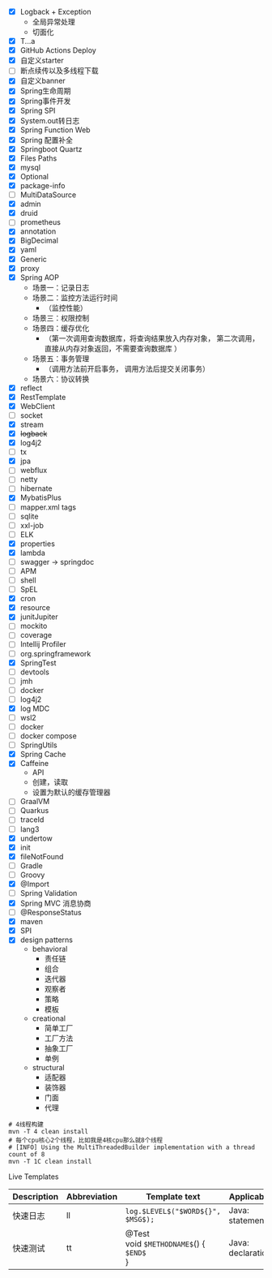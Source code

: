 - [x] Logback + Exception
    - 全局异常处理
    - 切面化
- [x] T...a
- [x] GitHub Actions Deploy
- [x] 自定义starter
- [ ] 断点续传以及多线程下载
- [x] 自定义banner
- [x] Spring生命周期
- [x] Spring事件开发
- [x] Spring SPI
- [x] System.out转日志
- [x] Spring Function Web
- [x] Spring 配置补全
- [x] Springboot Quartz
- [x] Files Paths
- [x] mysql
- [x] Optional
- [x] package-info
- [ ] MultiDataSource
- [x] admin
- [x] druid
- [ ] prometheus
- [x] annotation
- [x] BigDecimal
- [x] yaml
- [x] Generic
- [x] proxy
- [x] Spring AOP
    - 场景一：记录日志
    - 场景二：监控方法运行时间
        - （监控性能）
    - 场景三：权限控制
    - 场景四：缓存优化
        - （第一次调用查询数据库，将查询结果放入内存对象， 第二次调用， 直接从内存对象返回，不需要查询数据库 ）
    - 场景五：事务管理
        - （调用方法前开启事务， 调用方法后提交关闭事务）
    - 场景六：协议转换
- [x] reflect
- [x] RestTemplate
- [x] WebClient
- [ ] socket
- [x] stream
- [x] ~~logback~~
- [x] log4j2
- [ ] tx
- [x] jpa
- [ ] webflux
- [ ] netty
- [ ] hibernate
- [x] MybatisPlus
- [ ] mapper.xml tags
- [ ] sqlite
- [ ] xxl-job
- [ ] ELK
- [x] properties
- [x] lambda
- [ ] swagger -> springdoc
- [ ] APM
- [ ] shell
- [ ] SpEL
- [x] cron
- [x] resource
- [x] junitJupiter
- [ ] mockito
- [ ] coverage
- [ ] Intellij Profiler
- [ ] org.springframework
- [x] SpringTest
- [ ] devtools
- [ ] jmh
- [ ] docker
- [ ] log4j2
- [x] log MDC
- [ ] wsl2
- [ ] docker
- [ ] docker compose
- [ ] SpringUtils
- [x] Spring Cache
- [x] Caffeine
  - API
  - 创建，读取
  - 设置为默认的缓存管理器
- [ ] GraalVM
- [ ] Quarkus
- [ ] traceId
- [ ] lang3
- [x] undertow
- [x] init
- [x] fileNotFound
- [ ] Gradle
- [ ] Groovy
- [x] @Import
- [ ] Spring Validation
- [x] Spring MVC 消息协商
- [ ] @ResponseStatus
- [x] maven
- [x] SPI
- [x] design patterns
  - behavioral
    - 责任链
    - 组合
    - 迭代器
    - 观察者
    - 策略
    - 模板
  - creational
    - 简单工厂
    - 工厂方法
    - 抽象工厂
    - 单例
  - structural
    - 适配器
    - 装饰器
    - 门面
    - 代理

```shell
# 4线程构建
mvn -T 4 clean install
# 每个cpu核心2个线程，比如我是4核cpu那么就8个线程
# [INFO] Using the MultiThreadedBuilder implementation with a thread count of 8
mvn -T 1C clean install
```
Live Templates

| Description | Abbreviation | Template text                                    | Applicable        | Variables                         |
| ----------- | ------------ | ------------------------------------------------ | ----------------- | --------------------------------- |
| 快速日志    | ll           | `log.$LEVEL$("$WORD${}", $MSG$);`                | Java: statement   | LEVEL: completeSmart()            |
| 快速测试    | tt           | @Test<br>void `$METHODNAME$`() {<br>`$END$`<br>} | Java: declaration | METHODNAME: suggestVariableName() |
